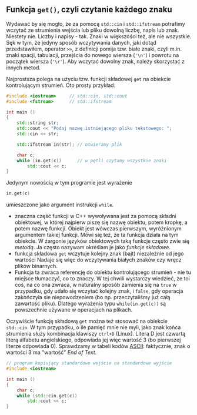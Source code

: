 ## Funkcja `get()`, czyli czytanie każdego znaku

Wydawać by się mogło, że za pomocą `std::cin` i `std::ifstream` potrafimy wczytać ze strumienia wejścia lub pliku dowolną liczbę, napis lub znak. Niestety nie. Liczby i napisy - tak. Znaki w większości też, ale nie wszystkie. Sęk w tym, że jedyny sposób wczytywania danych, jaki dotąd przedstawiłem, operator `>>`, z definicji pomija tzw. białe znaki, czyli m.in. znaki spacji, tabulacji, przejścia do nowego wiersza (`'\n'`) i powrotu na początek wiersza (`'\r'`). Aby wczytać dowolny znak, należy skorzystać z innych metod. 

Najprostsza polega na użyciu tzw. funkcji składowej `get` na obiekcie kontrolującym strumień. Oto prosty przykład:

```c++    
#include <iostream>     // std::cin, std::cout
#include <fstream>      // std::ifstream

int main () 
{
    std::string str;
    std::cout << "Podaj nazwę istniejącego pliku tekstowego: ";
    std::cin >> str; 

    std::ifstream in(str); // otwieramy plik

    char c;
    while (in.get(c))      // w pętli czytamy wszystkie znaki 
        std::cout << c;
}
```

Jedynym nowością w tym programie jest wyrażenie

```c++ 
in.get(c)
```

umieszczone jako argument instrukcji `while`. 

- znaczna część funkcji w C++ wywoływana jest za pomocą składni obiektowej, w której najpierw piszę się nazwę obiektu, potem kropkę, a potem nazwę funkcji. Obiekt jest wówczas pierwszym, wyróżnionym argumentem takiej funkcji. Mówi się też, że ta funkcja działa na tym obiekcie. W żargonie języków obiektowych taką funkcje często zwie się *metodą*. Ja często nazywam określam je jako *funkcje składowe*. 
- funkcja składowa `get` wczytuje kolejny znak (bajt) niezależnie od jego wartości Nadaje się więc do wczytywania białych znaków czy wręcz plików binarnych.
- Funkcja ta zwraca referencję do obiektu kontrolującego strumień - nie tu miejsce tłumaczyć, co to znaczy. W tej chwili wystarczy wiedzieć, że toi coś, na co ona zwraca, w naturalny sposób zamienia się na `true` w przypadku, gdy udało się wczytać kolejny znak, i `false`, gdy operacja zakończyła sie niepowodzeniem (bo np. przeczytaliśmy już całą zawartość pliku). Dlatego wyrażenia typu `while(in.get(c))` są powszechnie używane w operacjach na plikach. 

Oczywiście funkcję składową `get` można też stosować na obiekcie `std::cin`. W tym przypadku, o ile pamięć mnie nie myli, jako znak końca strumienia służy kombinacja klawiszy `ctrl+D` (Linux). Litera D jest czwartą literą alfabetu angielskiego, odpowiada jej więc wartość 3 (bo pierwszej literze odpowiada 0). Sprawdzamy w tabeli kodów [ASCII](https://pl.wikipedia.org/wiki/ASCII): faktycznie, znak o wartości 3 ma "wartość" *End of Text*. 

```c++
// program kopiujący standardowe wejście na standardowe wyjście
#include <iostream> 

int main () 
{
    char c;
    while (std::cin.get(c))   
        std::cout << c;
}
```
